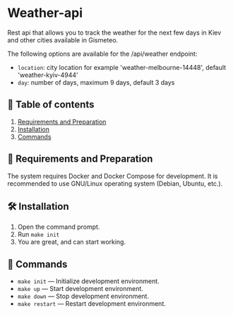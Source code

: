 # Weather-api
Rest api that allows you to track the weather for the next few days in Kiev and other cities available in Gismeteo.

The following options are available for the /api/weather endpoint:
- `location`: city location for example 'weather-melbourne-14448', default 'weather-kyiv-4944'
- `day`: number of days, maximum 9 days, default 3 days

## :scroll: Table of contents
1. [Requirements and Preparation](#electric_plug-requirements-and-preparation)
2. [Installation](#hammer_and_wrench-installation)
3. [Commands](#tada-commands)

## :electric_plug: Requirements and Preparation
The system requires Docker and Docker Compose for development.
It is recommended to use GNU/Linux operating system (Debian, Ubuntu, etc.).

## :hammer_and_wrench: Installation
1. Open the command prompt.
3. Run `make init`
5. You are great, and can start working.

## :tada: Commands
- `make init` — Initialize development environment.
- `make up` — Start development environment.
- `make down` — Stop development environment.
- `make restart` — Restart development environment.